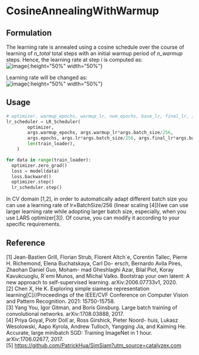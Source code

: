 # CosineAnnealingWithWarmup

## Formulation
The learning rate is annealed using a cosine schedule over the course of learning of _n\_total_ total steps with an initial warmup period of _n\_warmup_ steps. Hence, the learning rate at step _i_ is computed as:<br>
![image](https://user-images.githubusercontent.com/37068560/144735206-ae709166-9fc0-4e32-9f54-868505a5cc67.png){:height="50%" width="50%"}

Learning rate will be changed as:<br>
![image](https://user-images.githubusercontent.com/37068560/144736137-5bb1eeb5-70bf-4e18-8302-3937a718610b.png){:height="50%" width="50%"}


## Usage
```python
# optimizer, warmup_epochs, warmup_lr, num_epochs, base_lr, final_lr, iter_per_epoch
lr_scheduler = LR_Scheduler(
        optimizer,
        args.warmup_epochs, args.warmup_lr*args.batch_size/256, 
        args.epochs, args.lr*args.batch_size/256, args.final_lr*args.batch_size/256, 
        len(train_loader),
    )

for data in range(train_loader):
  optimizer.zero_grad()
  loss = model(data) 
  loss.backward()
  optimizer.step()
  lr_scheduler.step()
```
In CV domain \[1,2\], in order to automatically adapt different batch size you can use a learning rate of lr×BatchSize/256 (linear scaling \[4\])(we can use larger learning rate while adopting larger batch size, especially, when you use LARS optimizer\[3\]). Of course, you can modify it according to your specific requirements.

## Reference
\[1\] Jean-Bastien Grill, Florian Strub, Florent Altch´e, Corentin Tallec, Pierre H. Richemond, Elena Buchatskaya, Carl Do- ersch, Bernardo Avila Pires, Zhaohan Daniel Guo, Moham- mad Gheshlaghi Azar, Bilal Piot, Koray Kavukcuoglu, R´emi Munos, and Michal Valko. Bootstrap your own latent: A new approach to self-supervised learning. arXiv:2006.07733v1, 2020. <br>
\[2\] Chen X, He K. Exploring simple siamese representation learning\[C\]//Proceedings of the IEEE/CVF Conference on Computer Vision and Pattern Recognition. 2021: 15750-15758. <br>
\[3\] Yang You, Igor Gitman, and Boris Ginsburg. Large batch training of convolutional networks. arXiv:1708.03888, 2017. <br>
\[4\] Priya Goyal, Piotr Doll´ar, Ross Girshick, Pieter Noord- huis, Lukasz Wesolowski, Aapo Kyrola, Andrew Tulloch, Yangqing Jia, and Kaiming He. Accurate, large minibatch SGD: Training ImageNet in 1 hour. arXiv:1706.02677, 2017. <br>
\[5\] https://github.com/PatrickHua/SimSiam?utm_source=catalyzex.com <br>
